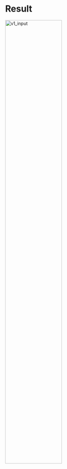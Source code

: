 # Result

<!-- ![image](https://github.com/BigTsung/CV/blob/master/result/Smoothing.jpg) -->
<img src="https://github.com/BigTsung/CV/blob/master/result/Smoothing.jpg" height="60%" width="60%" title="v1_input">